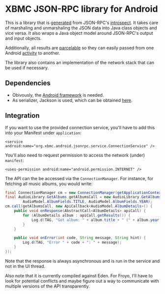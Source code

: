 
XBMC JSON-RPC library for Android
=================================

This is a library that is [generated](https://github.com/freezy/xbmc-jsonrpc-javaclassgen)
from JSON-RPC's [introspect](http://wiki.xbmc.org/index.php?title=JSON-RPC_API/v3#JSONRPC.Introspect).
It takes care of marshaling and unmarshaling the JSON data into Java class
objects and vice versa. It also wraps a Java object model around JSON-RPC's output
and input objects.

Additionally, all results are [parcelable](http://developer.android.com/reference/android/os/Parcelable.html)
so they can easily passed from one Android [activity](http://developer.android.com/reference/android/app/Activity.html)
to another.

The library also contains an implementation of the network stack that can be 
used if necessary.


Dependencies
------------

* Obivously, the [Android framework](http://developer.android.com/sdk/index.html) is needed.
* As serializer, Jackson is used, which can be obtained [here](http://jackson.codehaus.org/).


Integration
-----------

If you want to use the provided connection service, you'll have to add this into
your Manifest under `application`: 

	<service android:name="org.xbmc.android.jsonrpc.service.ConnectionService" />
	
You'll also need to request permission to access the network (under) `manifest`:

	<uses-permission android:name="android.permission.INTERNET" />

The API can the be accessed via the `ConnectionManager`. For instance, for fetching
all music albums, you would write:

```java
final ConnectionManager cm = new ConnectionManager(getApplicationContext(), new HostConfig("192.168.0.100"));
final AudioLibrary.GetAlbums getAlbumsCall = new AudioLibrary.GetAlbums(null, null, 
		AudioModel.AlbumFields.TITLE, AudioModel.AlbumFields.YEAR);
cm.call(getAlbumsCall, new ApiCallback<AudioModel.AlbumDetails>() {
	public void onResponse(AbstractCall<AlbumDetails> apiCall) {
		for (AlbumDetails album : apiCall.getResults()) {
			Log.d(TAG, "Got album: " + album.title + " (" + album.year + ")");
		}
	}

	public void onError(int code, String message, String hint) {
		Log.d(TAG, "Error " + code + ": " + message);
	}
});
```

Note that the response is always asynchronous and is run in the service and not 
in the UI thread. 

Also note that it is currently compiled against Eden. For Froyo, I'll have to
look for potential conflicts and maybe figure out a way to communicate with
multiple versions of the API transparently.

